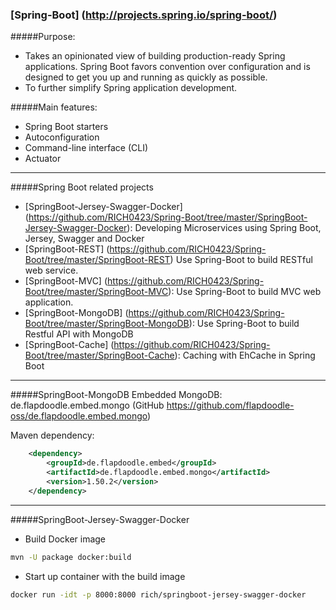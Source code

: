### [Spring-Boot] (http://projects.spring.io/spring-boot/)

#####Purpose:
- Takes an opinionated view of building production-ready Spring applications. 
 Spring Boot favors convention over configuration and is designed to get you up and running as quickly as possible.
- To further simplify Spring application development.

#####Main features:
- Spring Boot starters
- Autoconfiguration
- Command-line interface (CLI)
- Actuator

---------------
#####Spring Boot related projects
- [SpringBoot-Jersey-Swagger-Docker] (https://github.com/RICH0423/Spring-Boot/tree/master/SpringBoot-Jersey-Swagger-Docker): Developing   Microservices using Spring Boot, Jersey, Swagger and Docker
- [SpringBoot-REST] (https://github.com/RICH0423/Spring-Boot/tree/master/SpringBoot-REST) Use Spring-Boot to build RESTful web service.
- [SpringBoot-MVC] (https://github.com/RICH0423/Spring-Boot/tree/master/SpringBoot-MVC): Use Spring-Boot to build MVC web application.
- [SpringBoot-MongoDB] (https://github.com/RICH0423/Spring-Boot/tree/master/SpringBoot-MongoDB): Use Spring-Boot to build Restful API     with MongoDB
- [SpringBoot-Cache] (https://github.com/RICH0423/Spring-Boot/tree/master/SpringBoot-Cache): Caching with EhCache in Spring Boot

---------------
#####SpringBoot-MongoDB
Embedded MongoDB: de.flapdoodle.embed.mongo (GitHub https://github.com/flapdoodle-oss/de.flapdoodle.embed.mongo)

Maven dependency:
```xml
    <dependency>
        <groupId>de.flapdoodle.embed</groupId>
        <artifactId>de.flapdoodle.embed.mongo</artifactId>
        <version>1.50.2</version>
    </dependency>
 ```
---
#####SpringBoot-Jersey-Swagger-Docker
- Build Docker image
```bash
mvn -U package docker:build
```

- Start up container with the build image
```bash
docker run -idt -p 8000:8000 rich/springboot-jersey-swagger-docker
```

